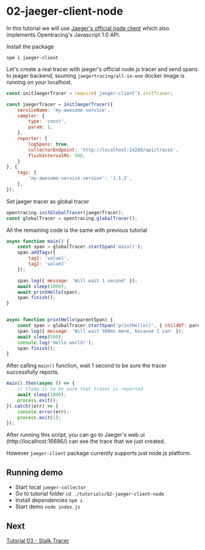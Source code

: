 # 02-jaeger-client-node

In this tutorial we will use [Jaeger's official node client](https://github.com/jaegertracing/jaeger-client-node) which also implements Opentracing's Javascript 1.0 API.

Install the package

```
npm i jaeger-client
```

Let's create a real tracer with jaeger's official node.js tracer
and send spans to jeager backend, ssuming `jaegertracing/all-in-one`
docker image is running on your localhost.

```js
const initJaegerTracer = require('jaeger-client').initTracer;

const jaegerTracer = initJaegerTracer({
    serviceName: 'my-awesome-service',
    sampler: {
        type: 'const',
        param: 1,
    },
    reporter: {
        logSpans: true,
        collectorEndpoint: 'http://localhost:14268/api/traces',
        flushIntervalMs: 500,
    }
}, {
    tags: {
        'my-awesome-service.version': '1.1.2',
    },
});
```

Set jaeger tracer as global tracer

```js
opentracing.initGlobalTracer(jaegerTracer);
const globalTracer = opentracing.globalTracer();
```

All the remaining code is the same with previous tutorial

```js
async function main() {
    const span = globalTracer.startSpan('main()');
    span.addTags({
        tag1: 'value1',
        tag2: 'value2'
    });

    span.log({ message: 'Will wait 1 second' });
    await sleep(1000);
    await printHello(span);
    span.finish();
}


async function printHello(parentSpan) {
    const span = globalTracer.startSpan('printHello()', { childOf: parentSpan });
    span.log({ message: 'Will wait 500ms more, because I can' });
    await sleep(500);
    console.log('Hello world!');
    span.finish();
}
```

After calling `main()` function, wait 1 second to be sure the tracer successfully reports.

```js
main().then(async () => {
    // Sleep 1s to be sure that tracer is reported
    await sleep(1000);
    process.exit();
}).catch((err) => {
    console.error(err);
    process.exit(1);
});
```

After running this script, you can go to Jaeger's web ui (http://localhost:16686/) can see the trace that we just created.

However `jaeger-client` package currently supports just node.js platform.

## Running demo

- Start local `jaeger-collector`
- Go to tutorial folder `cd ./tutorials/02-jaeger-client-node`
- Install dependencies `npm i`
- Start demo `node index.js`

## Next

[Tutorial 03 - Stalk Tracer](../03-stalk-tracer/README.md)
